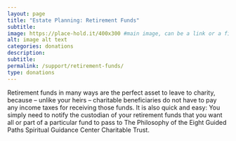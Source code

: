 ```yaml
---
layout: page
title: "Estate Planning: Retirement Funds"
subtitle: 
image: https://place-hold.it/400x300 #main image, can be a link or a file in assets/img/portfolio
alt: image alt text
categories: donations
description:
subtitle:
permalink: /support/retirement-funds/
type: donations
---
```


Retirement funds in many ways are the perfect asset to leave to charity, because – unlike your heirs – charitable beneficiaries do not have to pay any income taxes for receiving those funds. It is also quick and easy: You simply need to notify the custodian of your retirement funds that you want all or part of a particular fund to pass to The Philosophy of the Eight Guided Paths Spiritual Guidance Center Charitable Trust.